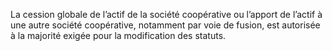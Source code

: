 La cession globale de l’actif de la société coopérative ou l’apport de l’actif à une autre société coopérative, notamment par voie de fusion, est autorisée à la majorité exigée pour la modification des statuts.